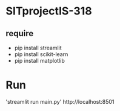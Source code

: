 # SITprojectIS-318
## require
- pip install streamlit
- pip install scikit-learn
- pip install matplotlib

# Run
'streamlit run main.py' http://localhost:8501